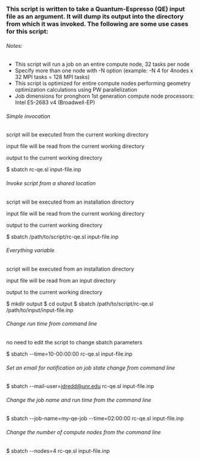### This script is written to take a Quantum-Espresso (QE) input file as an argument. It will dump its output into the directory from which it was invoked. The following are some use cases for this script:

###### Notes:

* This script will run a job on an entire compute node, 32 tasks per node 
* Specify more than one node with -N option (example: -N 4 for 4nodes x 32 MPI tasks = 128 MPI tasks)
* This script is optimized for entire compute nodes performing geometry optimization calculations using PW parallelization
* Job dimensions for pronghorn 1st generation compute node processors: Intel E5-2683 v4 (Broadwell-EP)

###### Simple invocation

script will be executed from the current working directory

input file will be read from the current working directory

output to the current working directory

$ sbatch rc-qe.sl input-file.inp

###### Invoke script from a shared location

script will be executed from an installation directory

input file will be read from the current working directory

output to the current working directory

$ sbatch /path/to/script/rc-qe.sl input-file.inp

###### Everything variable

script will be executed from an installation directory

input file will be read from an input directory

output to the current working directory

$ mkdir output $ cd output $ sbatch /path/to/script/rc-qe.sl /path/to/input/input-file.inp

###### Change run time from command line

no need to edit the script to change sbatch parameters

$ sbatch --time=10-00:00:00 rc-qe.sl input-file.inp

###### Set an email for notification on job state change from command line

$ sbatch --mail-user=jdredd@unr.edu rc-qe.sl input-file.inp

###### Change the job name and run time from the command line

$ sbatch --job-name=my-qe-job --time=02:00:00 rc-qe.sl input-file.inp

###### Change the number of compute nodes from the command line

$ sbatch --nodes=4 rc-qe.sl input-file.inp
